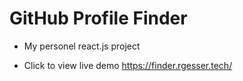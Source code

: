 # GitHub Profile Finder 

   - My personel react.js project

   * Click to view live demo https://finder.rgesser.tech/



